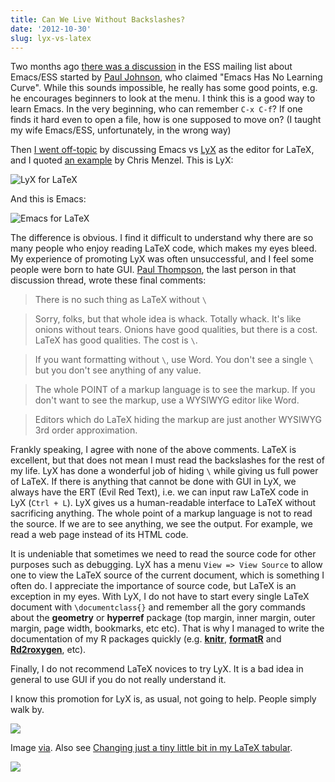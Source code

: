 ```yaml
---
title: Can We Live Without Backslashes?
date: '2012-10-30'
slug: lyx-vs-latex
---
```


Two months ago [there was a discussion](https://stat.ethz.ch/pipermail/ess-help/2012-August/subject.html) in the ESS mailing list about Emacs/ESS started by [Paul Johnson](https://stat.ethz.ch/pipermail/ess-help/2012-August/008067.html), who claimed "Emacs Has No Learning Curve". While this sounds impossible, he really has some good points, e.g. he encourages beginners to look at the menu. I think this is a good way to learn Emacs. In the very beginning, who can remember `C-x C-f`? If one finds it hard even to open a file, how is one supposed to move on? (I taught my wife Emacs/ESS, unfortunately, in the wrong way)

Then [I went off-topic](https://stat.ethz.ch/pipermail/ess-help/2012-August/008084.html) by discussing Emacs vs [LyX](http://www.lyx.org) as the editor for LaTeX, and I quoted [an example](http://cmenzel.org/LyXvsEmacs.pdf) by Chris Menzel. This is LyX:

![LyX for LaTeX](https://db.yihui.name/imgur/nvbqz.png)

And this is Emacs:

![Emacs for LaTeX](https://db.yihui.name/imgur/0Uswf.png)

The difference is obvious. I find it difficult to understand why there are so many people who enjoy reading LaTeX code, which makes my eyes bleed. My experience of promoting LyX was often unsuccessful, and I feel some people were born to hate GUI. [Paul Thompson](https://stat.ethz.ch/pipermail/ess-help/2012-August/008109.html), the last person in that discussion thread, wrote these final comments:

> There is no such thing as LaTeX without `\`

> Sorry, folks, but that whole idea is whack. Totally whack. It's like onions without tears. Onions have good qualities, but there is a cost. LaTeX has good qualities. The cost is `\`.

> If you want formatting without `\`, use Word. You don't see a single `\` but you don't see anything of any value.

> The whole POINT of a markup language is to see the markup. If you don't want to see the markup, use a WYSIWYG editor like Word.

> Editors which do LaTeX hiding the markup are just another WYSIWYG 3rd order approximation.

Frankly speaking, I agree with none of the above comments. LaTeX is excellent, but that does not mean I must read the backslashes for the rest of my life. LyX has done a wonderful job of hiding `\` while giving us full power of LaTeX. If there is anything that cannot be done with GUI in LyX, we always have the ERT (Evil Red Text), i.e. we can input raw LaTeX code in LyX (`Ctrl + L`). LyX gives us a human-readable interface to LaTeX without sacrificing anything. The whole point of a markup language is not to read the source. If we are to see anything, we see the output. For example, we read a web page instead of its HTML code.

It is undeniable that sometimes we need to read the source code for other purposes such as debugging. LyX has a menu `View => View Source` to allow one to view the LaTeX source of the current document, which is something I often do. I appreciate the importance of source code, but LaTeX is an exception in my eyes. With LyX, I do not have to start every single LaTeX document with `\documentclass{}` and remember all the gory commands about the **geometry** or **hyperref** package (top margin, inner margin, outer margin, page width, bookmarks, etc etc). That is why I managed to write the documentation of my R packages quickly (e.g. [**knitr**](https://github.com/yihui/knitr/tree/master/inst/examples), [**formatR**](https://github.com/yihui/formatR/tree/master/inst/doc) and [**Rd2roxygen**](https://github.com/yihui/Rd2roxygen/tree/master/inst/doc), etc).

Finally, I do not recommend LaTeX novices to try LyX. It is a bad idea in general to use GUI if you do not really understand it.

I know this promotion for LyX is, as usual, not going to help. People simply walk by.

![](http://forgifs.com/gallery/d/171709-3/Cat-ignores-girl-like-a-boss.gif)

Image [via](http://researchinprogress.tumblr.com/post/34403093418/how-i-feel-at-poster-presentations). Also see [Changing just a tiny little bit in my LaTeX tabular](http://researchinprogress.tumblr.com/post/34692517685/changing-just-a-tiny-little-bit-in-my-latex-tabular).

![](https://db.yihui.name/imgur/uarWJuS.gif)
